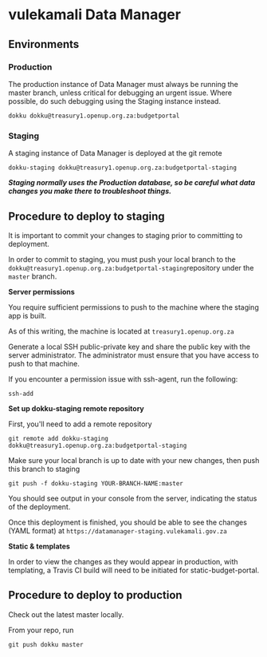 # vulekamali Data Manager

## Environments

### Production

The production instance of Data Manager must always be running the master branch, unless critical for debugging an urgent issue. Where possible, do such debugging using the Staging instance instead.

```text
dokku dokku@treasury1.openup.org.za:budgetportal
```

### Staging

A staging instance of Data Manager is deployed at the git remote

```text
dokku-staging dokku@treasury1.openup.org.za:budgetportal-staging
```

_**Staging normally uses the Production database, so be careful what data changes you make there to troubleshoot things.**_

## Procedure to deploy to staging

It is important to commit your changes to staging prior to committing to deployment.

In order to commit to staging, you must push your local branch to the `dokku@treasury1.openup.org.za:budgetportal-staging`repository under the `master` branch.

**Server permissions**

You require sufficient permissions to push to the machine where the staging app is built.

As of this writing, the machine is located at `treasury1.openup.org.za`

Generate a local SSH public-private key and share the public key with the server administrator. The administrator must ensure that you have access to push to that machine.

If you encounter a permission issue with ssh-agent, run the following:

`ssh-add`

**Set up dokku-staging remote repository**

First, you'll need to add a remote repository

`git remote add dokku-staging dokku@treasury1.openup.org.za:budgetportal-staging`

Make sure your local branch is up to date with your new changes, then push this branch to staging

`git push -f dokku-staging YOUR-BRANCH-NAME:master`

You should see output in your console from the server, indicating the status of the deployment.

Once this deployment is finished, you should be able to see the changes \(YAML format\) at `https://datamanager-staging.vulekamali.gov.za`

**Static & templates**

In order to view the changes as they would appear in production, with templating, a Travis CI build will need to be initiated for static-budget-portal.

## Procedure to deploy to production

Check out the latest master locally.

From your repo, run

```text
git push dokku master
```

